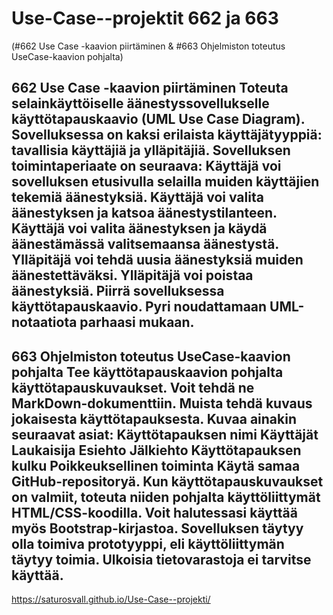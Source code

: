 # Use-Case--projektit 662 ja 663
(#662 Use Case -kaavion piirtäminen & #663 Ohjelmiston toteutus UseCase-kaavion pohjalta)

662 Use Case -kaavion piirtäminen
Toteuta selainkäyttöiselle äänestyssovellukselle käyttötapauskaavio (UML Use Case Diagram).
Sovelluksessa on kaksi erilaista käyttäjätyyppiä: tavallisia käyttäjiä ja ylläpitäjiä. 
Sovelluksen toimintaperiaate on seuraava:
Käyttäjä voi sovelluksen etusivulla selailla muiden käyttäjien tekemiä äänestyksiä.
Käyttäjä voi valita äänestyksen ja katsoa äänestystilanteen.
Käyttäjä voi valita äänestyksen ja käydä äänestämässä valitsemaansa äänestystä.
Ylläpitäjä voi tehdä uusia äänestyksiä muiden äänestettäväksi.
Ylläpitäjä voi poistaa äänestyksiä.
Piirrä sovelluksessa käyttötapauskaavio. Pyri noudattamaan UML-notaatiota parhaasi mukaan. 
------
663 Ohjelmiston toteutus UseCase-kaavion pohjalta 
Tee käyttötapauskaavion pohjalta käyttötapauskuvaukset. Voit tehdä ne MarkDown-dokumenttiin. Muista tehdä kuvaus jokaisesta käyttötapauksesta. Kuvaa ainakin seuraavat asiat:
Käyttötapauksen nimi
Käyttäjät
Laukaisija
Esiehto
Jälkiehto
Käyttötapauksen kulku
Poikkeuksellinen toiminta
Käytä samaa GitHub-repositoryä.
Kun käyttötapauskuvaukset on valmiit, toteuta niiden pohjalta käyttöliittymät HTML/CSS-koodilla. Voit halutessasi käyttää myös Bootstrap-kirjastoa. Sovelluksen täytyy olla toimiva prototyyppi, eli käyttöliittymän täytyy toimia. Ulkoisia tietovarastoja ei tarvitse käyttää.
----
https://saturosvall.github.io/Use-Case--projekti/


